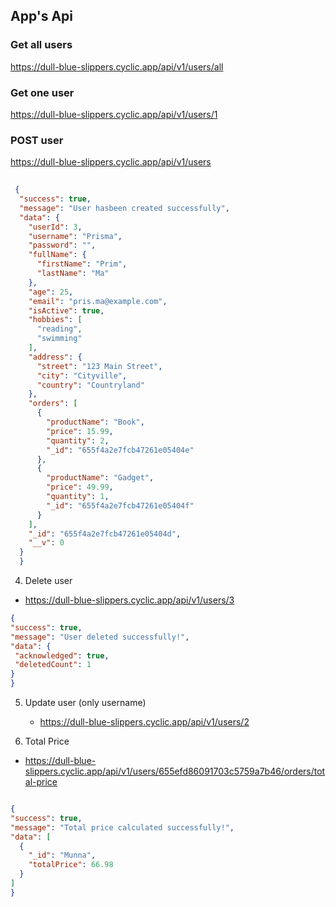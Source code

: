 ## App's Api 
### Get all users
   https://dull-blue-slippers.cyclic.app/api/v1/users/all
### Get one user
   https://dull-blue-slippers.cyclic.app/api/v1/users/1
### POST user
   https://dull-blue-slippers.cyclic.app/api/v1/users

```json
   
 { 
  "success": true,
  "message": "User hasbeen created successfully",
  "data": {
    "userId": 3,
    "username": "Prisma",
    "password": "",
    "fullName": {
      "firstName": "Prim",
      "lastName": "Ma"
    },
    "age": 25,
    "email": "pris.ma@example.com",
    "isActive": true,
    "hobbies": [
      "reading",
      "swimming"
    ],
    "address": {
      "street": "123 Main Street",
      "city": "Cityville",
      "country": "Countryland"
    },
    "orders": [
      {
        "productName": "Book",
        "price": 15.99,
        "quantity": 2,
        "_id": "655f4a2e7fcb47261e05404e"
      },
      {
        "productName": "Gadget",
        "price": 49.99,
        "quantity": 1,
        "_id": "655f4a2e7fcb47261e05404f"
      }
    ],
    "_id": "655f4a2e7fcb47261e05404d",
    "__v": 0
  }
  }

   ```
 4. Delete user
   - https://dull-blue-slippers.cyclic.app/api/v1/users/3

   ```json
 {
  "success": true,
  "message": "User deleted successfully!",
  "data": {
    "acknowledged": true,
    "deletedCount": 1
  }
}
   ```
5. Update user (only username)
   - https://dull-blue-slippers.cyclic.app/api/v1/users/2

6. Total Price
  - https://dull-blue-slippers.cyclic.app/api/v1/users/655efd86091703c5759a7b46/orders/total-price
  ```json
  
 { 
  "success": true,
  "message": "Total price calculated successfully!",
  "data": [
    {
      "_id": "Munna",
      "totalPrice": 66.98
    }
  ]
}
  ```